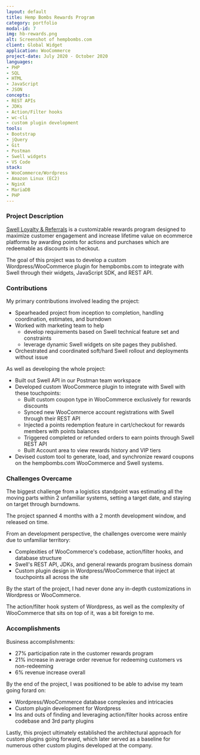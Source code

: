 ```yaml
---
layout: default
title: Hemp Bombs Rewards Program
category: portfolio
modal-id: 7
img: hb-rewards.png
alt: Screenshot of hempbombs.com
client: Global Widget
application: WooCommerce
project-date: July 2020 - October 2020
languages:
- PHP
- SQL
- HTML
- JavaScript
- JSON
concepts:
- REST APIs
- JDKs
- Action/Filter hooks
- wc-cli
- custom plugin development
tools:
- Bootstrap
- jQuery
- Git
- Postman
- Swell widgets
- VS Code
stack:
- WooCommerce/Wordpress
- Amazon Linux (EC2)
- NginX
- MariaDB
- PHP
---
```


### Project Description

[Swell Loyalty & Referrals](https://www.yotpo.com/platform/loyalty/) is a customizable rewards program designed to maximize customer engagement and increase lifetime value on ecommerce platforms by awarding points for actions and purchases which are redeemable as discounts in checkout.

The goal of this project was to develop a custom Wordpress/WooCommerce plugin for hempbombs.com to integrate with Swell through their widgets, JavaScript SDK, and REST API.

### Contributions

My primary contributions involved leading the project:

- Spearheaded project from inception to completion, handling coordination, estimates, and burndown
- Worked with marketing team to help
  - develop requirements based on Swell technical feature set and constraints
  - leverage dynamic Swell widgets on site pages they published.
- Orchestrated and coordinated soft/hard Swell rollout and deployments without issue

As well as developing the whole project:

- Built out Swell API in our Postman team workspace
- Developed custom WooCommerce plugin to integrate with Swell with these touchpoints:
  - Built custom coupon type in WooCommerce exclusively for rewards discounts
  - Synced new WooCommerce account registrations with Swell through their REST API
  - Injected a points redemption feature in cart/checkout for rewards members with points balances
  - Triggered completed or refunded orders to earn points through Swell REST API
  - Built Account area to view rewards history and VIP tiers
- Devised custom tool to generate, load, and synchronize reward coupons on the hempbombs.com WooCommerce and Swell systems.

### Challenges Overcame

The biggest challenge from a logistics standpoint was estimating all the moving parts within 2 unfamiliar systems, setting a target date, and staying on target through burndowns.

The project spanned 4 months with a 2 month development window, and released on time.

From an development perspective, the challenges overcome were mainly due to unfamiliar territory:

- Complexities of WooCommerce's codebase, action/filter hooks, and database structure
- Swell's REST API, JDKs, and general rewards program business domain
- Custom plugin design in Wordpress/WooCommerce that inject at touchpoints all across the site

By the start of the project, I had never done any in-depth customizations in Wordpress or WooCommerce.

The action/filter hook system of Wordpress, as well as the complexity of WooCommerce that sits on top of it, was a bit foreign to me.

### Accomplishments

Business accomplishments:

- 27% participation rate in the customer rewards program
- 21% increase in average order revenue for redeeming customers vs non-redeeming
- 6% revenue increase overall

By the end of the project, I was positioned to be able to advise my team going forard on:

- Wordpress/WooCommerce database complexies and intricacies
- Custom plugin development for Wordpress
- Ins and outs of finding and leveraging action/filter hooks across entire codebase and 3rd party plugins

Lastly, this project ultimately established the architectural approach for custom plugins going forward, which later served as a baseline for numerous other custom plugins developed at the company.

